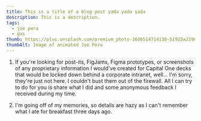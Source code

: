 ```yaml
---
title: This is a title of a blog post yada yada yada
description: This is a description.
tags:
  - joe pera
  - gus
thumb: https://plus.unsplash.com/premium_photo-1686514714138-51925a219605?q=80&w=2835&auto=format&fit=crop&ixlib=rb-4.0.3&ixid=M3wxMjA3fDB8MHxwaG90by1wYWdlfHx8fGVufDB8fHx8fA%3D%3D
thumbAlt: Image of animated Joe Pera
---
```


1. If you're looking for post-its, FigJams, Figma prototypes, or screenshots of any proprietary information I would've created for Capital One decks that would be locked down behind a corporate intranet, well... I'm sorry, they're just not here. I couldn't bust them out of the firewall. All I can try to do for you is share what I did and some anonymous feedback I received during my time.
<!-- excerpt -->

2. I'm going off of my memories, so details are hazy as I can't remember what I ate for breakfast three days ago.
